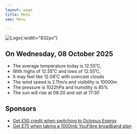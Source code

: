 ```yaml
---
layout: page
title: Menu
seo: Menu

---
```


![Logo](/images/logo.jpg){:width="832px"}

<!-- weather_marker starts -->
## On Wednesday, 08 October 2025

- The average temperature today is 12.55˚C,
- With highs of 12.55˚C and lows of 12.55˚C,
- It may feel like 12.08˚C with overcast clouds
- The wind speed is 2.11m/s and visibility is 10000m
- The pressure is 1022hPa and humidity is 85%
- The sun will rise at 06:20 and set at 17:30

<!-- weather_marker ends -->

## Sponsors

- [Get £50 credit when switching to Octopus Energy](https://bit.ly/3oD1nnS)
- [Get £75 when taking a 1000mb YouFibre broadband plan](https://aklam.io/91zWhU?)
